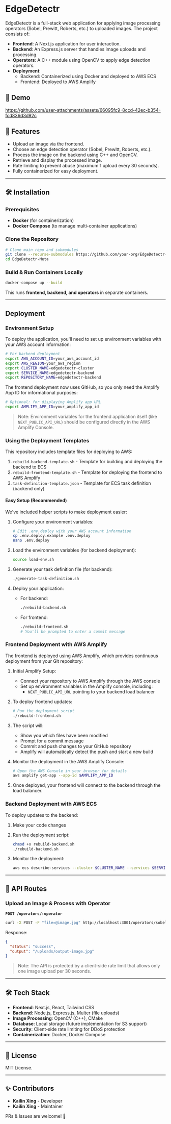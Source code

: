 # EdgeDetectr

EdgeDetectr is a full-stack web application for applying image processing operators (Sobel, Prewitt, Roberts, etc.) to uploaded images. The project consists of:

- **Frontend**: A Next.js application for user interaction.
- **Backend**: An Express.js server that handles image uploads and processing.
- **Operators**: A C++ module using OpenCV to apply edge detection operators.
- **Deployment**: 
  - Backend: Containerized using Docker and deployed to AWS ECS
  - Frontend: Deployed to AWS Amplify

## 🎥 Demo
https://github.com/user-attachments/assets/66095fc9-8ccd-42ec-b354-fcd836d3d92c

## 🚀 Features
- Upload an image via the frontend.
- Choose an edge detection operator (Sobel, Prewitt, Roberts, etc.).
- Process the image on the backend using C++ and OpenCV.
- Retrieve and display the processed image.
- Rate limiting to prevent abuse (maximum 1 upload every 30 seconds).
- Fully containerized for easy deployment.

---

## 🛠️ Installation

### Prerequisites
- **Docker** (for containerization)
- **Docker Compose** (to manage multi-container applications)

### Clone the Repository
```sh
# Clone main repo and submodules
git clone --recurse-submodules https://github.com/your-org/EdgeDetectr-Meta.git
cd EdgeDetectr-Meta
```

### Build & Run Containers Locally
```sh
docker-compose up --build
```
This runs **frontend, backend, and operators** in separate containers.

---

## Deployment

### Environment Setup

To deploy the application, you'll need to set up environment variables with your AWS account information:

```bash
# For backend deployment
export AWS_ACCOUNT_ID=your_aws_account_id
export AWS_REGION=your_aws_region
export CLUSTER_NAME=edgedetectr-cluster
export SERVICE_NAME=edgedetectr-backend
export REPOSITORY_NAME=edgedetectr-backend
```

The frontend deployment now uses GitHub, so you only need the Amplify App ID for informational purposes:
```bash
# Optional: for displaying Amplify app URL
export AMPLIFY_APP_ID=your_amplify_app_id
```

> Note: Environment variables for the frontend application itself (like `NEXT_PUBLIC_API_URL`) should be configured directly in the AWS Amplify Console.

### Using the Deployment Templates

This repository includes template files for deploying to AWS:

1. `rebuild-backend-template.sh` - Template for building and deploying the backend to ECS
2. `rebuild-frontend-template.sh` - Template for deploying the frontend to AWS Amplify
3. `task-definition-template.json` - Template for ECS task definition (backend only)

#### Easy Setup (Recommended)

We've included helper scripts to make deployment easier:

1. Configure your environment variables:
   ```bash
   # Edit .env.deploy with your AWS account information
   cp .env.deploy.example .env.deploy
   nano .env.deploy
   ```

2. Load the environment variables (for backend deployment):
   ```bash
   source load-env.sh
   ```

3. Generate your task definition file (for backend):
   ```bash
   ./generate-task-definition.sh
   ```

4. Deploy your application:
   - For backend:
     ```bash
     ./rebuild-backend.sh
     ```
   - For frontend:
     ```bash
     ./rebuild-frontend.sh
     # You'll be prompted to enter a commit message
     ```

### Frontend Deployment with AWS Amplify

The frontend is deployed using AWS Amplify, which provides continuous deployment from your Git repository:

1. Initial Amplify Setup:
   - Connect your repository to AWS Amplify through the AWS console
   - Set up environment variables in the Amplify console, including:
     - `NEXT_PUBLIC_API_URL` pointing to your backend load balancer

2. To deploy frontend updates:
   ```bash
   # Run the deployment script
   ./rebuild-frontend.sh
   ```

3. The script will:
   - Show you which files have been modified
   - Prompt for a commit message
   - Commit and push changes to your GitHub repository
   - Amplify will automatically detect the push and start a new build

4. Monitor the deployment in the AWS Amplify Console:
   ```bash
   # Open the AWS Console in your browser for details
   aws amplify get-app --app-id $AMPLIFY_APP_ID
   ```

5. Once deployed, your frontend will connect to the backend through the load balancer.

### Backend Deployment with AWS ECS

To deploy updates to the backend:

1. Make your code changes
2. Run the deployment script:
   ```bash
   chmod +x rebuild-backend.sh
   ./rebuild-backend.sh
   ```

3. Monitor the deployment:
   ```bash
   aws ecs describe-services --cluster $CLUSTER_NAME --services $SERVICE_NAME
   ```

---

## 📌 API Routes

### **Upload an Image & Process with Operator**
**`POST /operators/:operator`**
```sh
curl -X POST -F "file=@image.jpg" http://localhost:3001/operators/sobel
```
Response:
```json
{
  "status": "success",
  "output": "/uploads/output-image.jpg"
}
```

> Note: The API is protected by a client-side rate limit that allows only one image upload per 30 seconds.

---

## 🛠️ Tech Stack
- **Frontend**: Next.js, React, Tailwind CSS
- **Backend**: Node.js, Express.js, Multer (file uploads)
- **Image Processing**: OpenCV (C++), CMake
- **Database**: Local storage (future implementation for S3 support)
- **Security**: Client-side rate limiting for DDoS protection
- **Containerization**: Docker, Docker Compose

---

## 📜 License
MIT License.

---

## ✨ Contributors
- **Kailin Xing** - Developer
- **Kailin Xing** - Maintainer

PRs & Issues are welcome! 🚀
